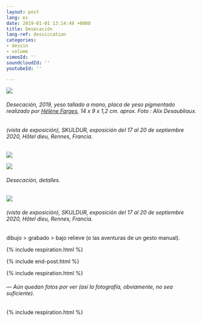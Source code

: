 ```yaml
---
layout: post
lang: es
date: 2019-01-01 13:14:49 +0000
title: Desecación
lang-ref: dessiccation
categories:
- dessin
- volume
vimeoId: ''
soundcloudId: ''
youtubeId: ''

---
```

![](/mepierdoparaver/imgs/disseccation-01.jpg)

###### _Desecación_, 2019, yeso tallado a mano, placa de yeso pigmentado realizado por [Hélène Farges](https://helenefarges.net/), 14 x 9 x 1,2 cm. aprox. Foto : Alix Desaubliaux.

###### (vista de exposición), _SKULDUR_, exposición del 17 al 20 de septiembre 2020, Hôtel dieu, Rennes, Francia.

![](/mepierdoparaver/imgs/disseccation-02.jpg)

![](/mepierdoparaver/imgs/disseccation-03.jpg)

###### _Desecación_, detalles.

![](/mepierdoparaver/imgs/disseccation-04.jpg)

###### (vista de exposición), _SKULDUR_, exposición del 17 al 20 de septiembre 2020, Hôtel dieu, Rennes, Francia.

dibujo > grabado > bajo relieve (o las aventuras de un gesto manual).

{% include respiration.html %}

{% include end-post.html %}

{% include respiration.html %}

###### — _Aún quedan fotos por ver (así la fotografía, obviamente, no sea suficiente)._

{% include respiration.html %}